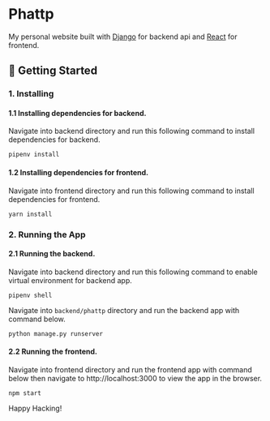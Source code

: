 # Phattp

My personal website built with [Django](https://www.djangoproject.com/) for backend api and [React](https://reactjs.org/) for frontend.

## :rocket: Getting Started

### 1. Installing

#### 1.1 Installing dependencies for backend.

Navigate into backend directory and run this following command to install dependencies for backend.

```
pipenv install
```

#### 1.2 Installing dependencies for frontend.

Navigate into frontend directory and run this following command to install dependencies for frontend.

```
yarn install
```

### 2. Running the App

#### 2.1 Running the backend.

Navigate into backend directory and run this following command to enable virtual environment for backend app.

```
pipenv shell
```

Navigate into `backend/phattp` directory and run the backend app with command below.

```
python manage.py runserver
```

#### 2.2 Running the frontend.

Navigate into frontend directory and run the frontend app with command below then navigate to http://localhost:3000 to view the app in the browser.

```
npm start
```

Happy Hacking!

